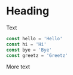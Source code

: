 # Heading

Text

```js {2..3}
const hello = 'Hello'
const hi = 'Hi'
const bye = 'Bye'
const greetz = 'Greetz'
```

More text
